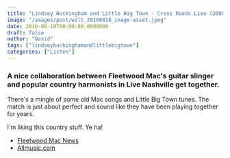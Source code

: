 ```yaml
---
title: "Lindsey Buckingham and Little Big Town - Cross Roads Live (2006)"
image: "/images/post/wilt_20160810_image-asset.jpeg"
date: 2016-08-10T00:00:00.0000000
draft: false
author: "David"
tags: ["lindseybuckinghamandlittlebigtown"]
categories: ["Listen"]
---
```

### A nice collaboration between Fleetwood Mac's guitar slinger and popular country harmonists in Live Nashville get together.

 There's a mingle of some old Mac songs and Little Big Town tunes. The match is just about perfect and sound like they have been playing together for years.

 I'm liking this country stuff. Ye ha!

-  [Fleetwood Mac News](http://www.fleetwoodmacnews.com/p/crossroads-lin.html)
-  [Allmusic.com](http://www.allmusic.com/artist/little-big-town-mn0000257787/biography)